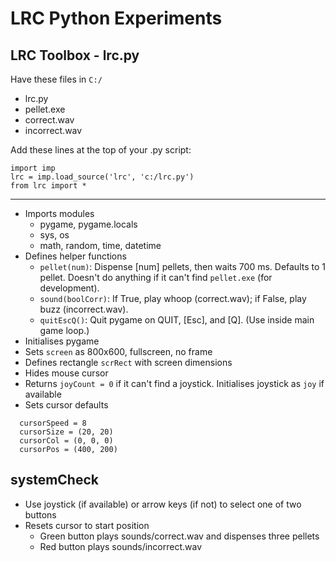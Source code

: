 # LRC Python Experiments

## LRC Toolbox - lrc.py

Have these files in `C:/`
- lrc.py
- pellet.exe
- correct.wav
- incorrect.wav

Add these lines at the top of your .py script:

	import imp
	lrc = imp.load_source('lrc', 'c:/lrc.py')
	from lrc import *

* * *

- Imports modules
  + pygame, pygame.locals
  + sys, os
  + math, random, time, datetime
- Defines helper functions
  + `pellet(num)`: Dispense [num] pellets, then waits 700 ms. Defaults to 1 pellet. Doesn't do anything if it can't find `pellet.exe` (for development).
  + `sound(boolCorr)`: If True, play whoop (correct.wav); if False, play buzz (incorrect.wav).
  + `quitEscQ()`: Quit pygame on QUIT, [Esc], and [Q]. (Use inside main game loop.)
- Initialises pygame
- Sets `screen` as 800x600, fullscreen, no frame
- Defines rectangle `scrRect` with screen dimensions
- Hides mouse cursor
- Returns `joyCount = 0` if it can't find a joystick. Initialises joystick as `joy` if available
- Sets cursor defaults
```
  cursorSpeed = 8
  cursorSize = (20, 20)
  cursorCol = (0, 0, 0)
  cursorPos = (400, 200)
```

## systemCheck

- Use joystick (if available) or arrow keys (if not) to select one of two buttons
- Resets cursor to start position
  + Green button plays sounds/correct.wav and dispenses three pellets
  + Red button plays sounds/incorrect.wav
